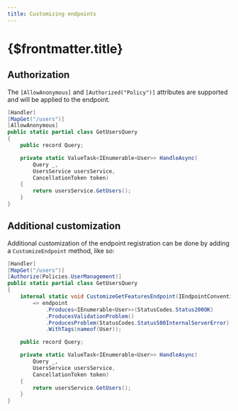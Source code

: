 ```yaml
---
title: Customizing endpoints
---
```


# {$frontmatter.title}

## Authorization

The `[AllowAnonymous]` and `[Authorized("Policy")]` attributes are supported and will be applied to the endpoint.

```cs |copy|title=GetUsersQuery.cs {3}
[Handler]
[MapGet("/users")]
[AllowAnonymous]
public static partial class GetUsersQuery
{
    public record Query;

    private static ValueTask<IEnumerable<User>> HandleAsync(
        Query _,
        UsersService usersService,
        CancellationToken token)
    {
        return usersService.GetUsers();
    }
}
```

## Additional customization

Additional customization of the endpoint registration can be done by adding a `CustomizeEndpoint` method, like so:

```cs |copy|title=GetUsersQuery.cs {5-9}
[Handler]
[MapGet("/users")]
[Authorize(Policies.UserManagement)]
public static partial class GetUsersQuery
{
    internal static void CustomizeGetFeaturesEndpoint(IEndpointConventionBuilder endpoint)
        => endpoint
            .Produces<IEnumerable<User>>(StatusCodes.Status200OK)
            .ProducesValidationProblem()
            .ProducesProblem(StatusCodes.Status500InternalServerError)
            .WithTags(nameof(User));

    public record Query;

    private static ValueTask<IEnumerable<User>> HandleAsync(
        Query _,
        UsersService usersService,
        CancellationToken token)
    {
        return usersService.GetUsers();
    }
}
```
